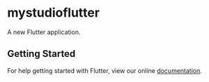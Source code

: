 # mystudioflutter

A new Flutter application.

## Getting Started

For help getting started with Flutter, view our online
[documentation](https://flutter.io/).
